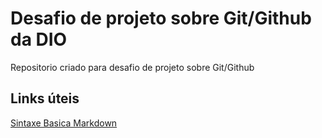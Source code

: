 # Desafio de projeto sobre Git/Github da DIO

Repositorio criado para desafio de projeto sobre Git/Github

## Links úteis
[Sintaxe Basica Markdown](https://www.markdownguide.org/)

